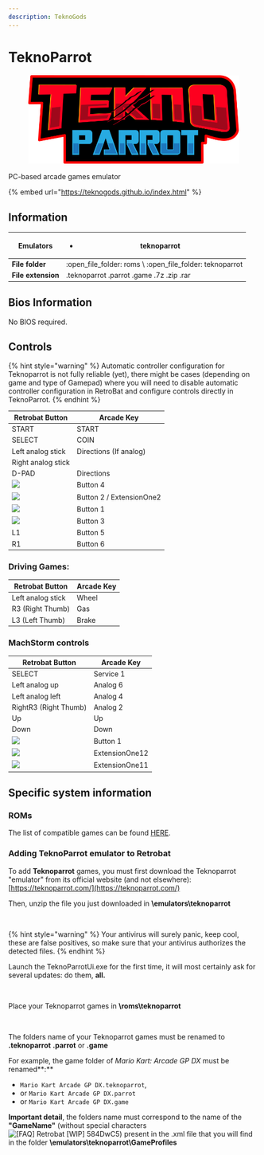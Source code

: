 ```yaml
---
description: TeknoGods
---
```


# TeknoParrot

<figure><img src="https://raw.githubusercontent.com/fabricecaruso/es-theme-carbon/52ff37c9e265587d006945a2ba695b5a962b3a3d/art/logos/teknoparrot.svg" alt=""><figcaption></figcaption></figure>

PC-based arcade games emulator

{% embed url="https://teknogods.github.io/index.html" %}

## Information

| **Emulators**      | <ul><li>teknoparrot</li></ul>                                |
| ------------------ | ------------------------------------------------------------ |
| **File folder**    | :open\_file\_folder: roms \ :open\_file\_folder: teknoparrot |
| **File extension** | .teknoparrot .parrot .game .7z .zip .rar                     |

## Bios Information

No BIOS required.

## Controls

{% hint style="warning" %}
Automatic controller configuration for Teknoparrot is not fully reliable (yet), there might be cases (depending on game and type of Gamepad) where you will need to disable automatic controller configuration in RetroBat and configure controls directly in TeknoParrot.
{% endhint %}

| Retrobat Button                                       | Arcade Key               |
| ----------------------------------------------------- | ------------------------ |
| START                                                 | START                    |
| SELECT                                                | COIN                     |
| Left analog stick                                     | Directions (If analog)   |
| Right analog stick                                    |                          |
| D-PAD                                                 | Directions               |
| ![](<../../../.gitbook/assets/image (2) (1) (1).png>) | Button 4                 |
| ![](<../../../.gitbook/assets/image (1) (2) (1).png>) | Button 2 / ExtensionOne2 |
| ![](<../../../.gitbook/assets/image (4) (1).png>)     | Button 1                 |
| ![](<../../../.gitbook/assets/image (3) (1) (2).png>) | Button 3                 |
| L1                                                    | Button 5                 |
| R1                                                    | Button 6                 |

### Driving Games:

| Retrobat Button   | Arcade Key |
| ----------------- | ---------- |
| Left analog stick | Wheel      |
| R3 (Right Thumb)  | Gas        |
| L3 (Left Thumb)   | Brake      |

### MachStorm controls

| Retrobat Button                                       | Arcade Key     |
| ----------------------------------------------------- | -------------- |
| SELECT                                                | Service 1      |
| Left analog up                                        | Analog 6       |
| Left analog left                                      | Analog 4       |
| RightR3 (Right Thumb)                                 | Analog 2       |
| Up                                                    | Up             |
| Down                                                  | Down           |
| ![](<../../../.gitbook/assets/image (4) (1).png>)     | Button 1       |
| ![](<../../../.gitbook/assets/image (1) (2) (1).png>) | ExtensionOne12 |
| ![](<../../../.gitbook/assets/image (3) (1) (2).png>) | ExtensionOne11 |

## Specific system information

### ROMs

The list of compatible games can be found [HERE](https://teknogods.github.io/compatibility.html).

### Adding TeknoParrot emulator to Retrobat

To add **Teknoparrot** games, you must first download the Teknoparrot "emulator" from its official website (and not elsewhere): [https://teknoparrot.com/](https://teknoparrot.com/)

Then, unzip the file you just downloaded in **\emulators\teknoparrot**

<figure><img src="https://i.imgur.com/fAk6RTy.png" alt=""><figcaption></figcaption></figure>

{% hint style="warning" %}
Your antivirus will surely panic, keep cool, these are false positives, so make sure that your antivirus authorizes the detected files.
{% endhint %}

Launch the TeknoParrotUi.exe for the first time, it will most certainly ask for several updates: do them, **all.**

<figure><img src="https://i.imgur.com/liUVclK.png" alt=""><figcaption></figcaption></figure>

Place your Teknoparrot games in **\roms\teknoparrot**

<figure><img src="https://i.imgur.com/rjJ3XuI.png" alt=""><figcaption></figcaption></figure>

The folders name of your Teknoparrot games must be renamed to **.teknoparrot** **.parrot** or **.game**

For example, the game folder of _Mario Kart: Arcade GP DX_ must be renamed**:**&#x20;

* `Mario Kart Arcade GP DX.teknoparrot`,&#x20;
* or `Mario Kart Arcade GP DX.parrot`
* or `Mario Kart Arcade GP DX.game`

**Important detail**, the folders name must correspond to the name of the **"GameName"** (without special characters ![\[FAQ\] Retrobat \[WIP\] 584DwC5](https://i.imgur.com/584DwC5.png)) present in the .xml file that you will find in the folder **\emulators\teknoparrot\GameProfiles**

<figure><img src="https://i.imgur.com/wKid67O.png" alt=""><figcaption></figcaption></figure>

